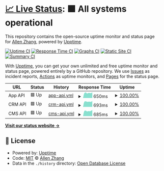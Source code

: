 # [📈 Live Status](https://ztao165.github.io/uptime): <!--live status--> **🟩 All systems operational**

This repository contains the open-source uptime monitor and status page for [Allen Zhang](https://ztao165.github.io/uptime), powered by [Upptime](https://github.com/upptime/upptime).

[![Uptime CI](https://github.com/ztao165/uptime/workflows/Uptime%20CI/badge.svg)](https://github.com/ztao165/uptime/actions?query=workflow%3A%22Uptime+CI%22)
[![Response Time CI](https://github.com/ztao165/uptime/workflows/Response%20Time%20CI/badge.svg)](https://github.com/ztao165/uptime/actions?query=workflow%3A%22Response+Time+CI%22)
[![Graphs CI](https://github.com/ztao165/uptime/workflows/Graphs%20CI/badge.svg)](https://github.com/ztao165/uptime/actions?query=workflow%3A%22Graphs+CI%22)
[![Static Site CI](https://github.com/ztao165/uptime/workflows/Static%20Site%20CI/badge.svg)](https://github.com/ztao165/uptime/actions?query=workflow%3A%22Static+Site+CI%22)
[![Summary CI](https://github.com/ztao165/uptime/workflows/Summary%20CI/badge.svg)](https://github.com/ztao165/uptime/actions?query=workflow%3A%22Summary+CI%22)

With [Upptime](https://upptime.js.org), you can get your own unlimited and free uptime monitor and status page, powered entirely by a GitHub repository. We use [Issues](https://github.com/ztao165/uptime/issues) as incident reports, [Actions](https://github.com/ztao165/uptime/actions) as uptime monitors, and [Pages](https://ztao165.github.io/uptime) for the status page.

<!--start: status pages-->
<!-- This summary is generated by Upptime (https://github.com/upptime/upptime) -->
<!-- Do not edit this manually, your changes will be overwritten -->
<!-- prettier-ignore -->
| URL | Status | History | Response Time | Uptime |
| --- | ------ | ------- | ------------- | ------ |
| <img alt="" src="https://icons.duckduckgo.com/ip3/null.ico" height="13"> App API | 🟩 Up | [app-api.yml](https://github.com/ztao165/uptime/commits/HEAD/history/app-api.yml) | <details><summary><img alt="Response time graph" src="./graphs/app-api/response-time-week.png" height="20"> 650ms</summary><br><a href="https://ztao165.github.io/uptime/history/app-api"><img alt="Response time 611" src="https://img.shields.io/endpoint?url=https%3A%2F%2Fraw.githubusercontent.com%2Fztao165%2Fuptime%2FHEAD%2Fapi%2Fapp-api%2Fresponse-time.json"></a><br><a href="https://ztao165.github.io/uptime/history/app-api"><img alt="24-hour response time 632" src="https://img.shields.io/endpoint?url=https%3A%2F%2Fraw.githubusercontent.com%2Fztao165%2Fuptime%2FHEAD%2Fapi%2Fapp-api%2Fresponse-time-day.json"></a><br><a href="https://ztao165.github.io/uptime/history/app-api"><img alt="7-day response time 650" src="https://img.shields.io/endpoint?url=https%3A%2F%2Fraw.githubusercontent.com%2Fztao165%2Fuptime%2FHEAD%2Fapi%2Fapp-api%2Fresponse-time-week.json"></a><br><a href="https://ztao165.github.io/uptime/history/app-api"><img alt="30-day response time 633" src="https://img.shields.io/endpoint?url=https%3A%2F%2Fraw.githubusercontent.com%2Fztao165%2Fuptime%2FHEAD%2Fapi%2Fapp-api%2Fresponse-time-month.json"></a><br><a href="https://ztao165.github.io/uptime/history/app-api"><img alt="1-year response time 611" src="https://img.shields.io/endpoint?url=https%3A%2F%2Fraw.githubusercontent.com%2Fztao165%2Fuptime%2FHEAD%2Fapi%2Fapp-api%2Fresponse-time-year.json"></a></details> | <details><summary><a href="https://ztao165.github.io/uptime/history/app-api">100.00%</a></summary><a href="https://ztao165.github.io/uptime/history/app-api"><img alt="All-time uptime 99.83%" src="https://img.shields.io/endpoint?url=https%3A%2F%2Fraw.githubusercontent.com%2Fztao165%2Fuptime%2FHEAD%2Fapi%2Fapp-api%2Fuptime.json"></a><br><a href="https://ztao165.github.io/uptime/history/app-api"><img alt="24-hour uptime 100.00%" src="https://img.shields.io/endpoint?url=https%3A%2F%2Fraw.githubusercontent.com%2Fztao165%2Fuptime%2FHEAD%2Fapi%2Fapp-api%2Fuptime-day.json"></a><br><a href="https://ztao165.github.io/uptime/history/app-api"><img alt="7-day uptime 100.00%" src="https://img.shields.io/endpoint?url=https%3A%2F%2Fraw.githubusercontent.com%2Fztao165%2Fuptime%2FHEAD%2Fapi%2Fapp-api%2Fuptime-week.json"></a><br><a href="https://ztao165.github.io/uptime/history/app-api"><img alt="30-day uptime 100.00%" src="https://img.shields.io/endpoint?url=https%3A%2F%2Fraw.githubusercontent.com%2Fztao165%2Fuptime%2FHEAD%2Fapi%2Fapp-api%2Fuptime-month.json"></a><br><a href="https://ztao165.github.io/uptime/history/app-api"><img alt="1-year uptime 99.83%" src="https://img.shields.io/endpoint?url=https%3A%2F%2Fraw.githubusercontent.com%2Fztao165%2Fuptime%2FHEAD%2Fapi%2Fapp-api%2Fuptime-year.json"></a></details>
| <img alt="" src="https://icons.duckduckgo.com/ip3/null.ico" height="13"> CRM API | 🟩 Up | [crm-api.yml](https://github.com/ztao165/uptime/commits/HEAD/history/crm-api.yml) | <details><summary><img alt="Response time graph" src="./graphs/crm-api/response-time-week.png" height="20"> 693ms</summary><br><a href="https://ztao165.github.io/uptime/history/crm-api"><img alt="Response time 648" src="https://img.shields.io/endpoint?url=https%3A%2F%2Fraw.githubusercontent.com%2Fztao165%2Fuptime%2FHEAD%2Fapi%2Fcrm-api%2Fresponse-time.json"></a><br><a href="https://ztao165.github.io/uptime/history/crm-api"><img alt="24-hour response time 747" src="https://img.shields.io/endpoint?url=https%3A%2F%2Fraw.githubusercontent.com%2Fztao165%2Fuptime%2FHEAD%2Fapi%2Fcrm-api%2Fresponse-time-day.json"></a><br><a href="https://ztao165.github.io/uptime/history/crm-api"><img alt="7-day response time 693" src="https://img.shields.io/endpoint?url=https%3A%2F%2Fraw.githubusercontent.com%2Fztao165%2Fuptime%2FHEAD%2Fapi%2Fcrm-api%2Fresponse-time-week.json"></a><br><a href="https://ztao165.github.io/uptime/history/crm-api"><img alt="30-day response time 661" src="https://img.shields.io/endpoint?url=https%3A%2F%2Fraw.githubusercontent.com%2Fztao165%2Fuptime%2FHEAD%2Fapi%2Fcrm-api%2Fresponse-time-month.json"></a><br><a href="https://ztao165.github.io/uptime/history/crm-api"><img alt="1-year response time 648" src="https://img.shields.io/endpoint?url=https%3A%2F%2Fraw.githubusercontent.com%2Fztao165%2Fuptime%2FHEAD%2Fapi%2Fcrm-api%2Fresponse-time-year.json"></a></details> | <details><summary><a href="https://ztao165.github.io/uptime/history/crm-api">100.00%</a></summary><a href="https://ztao165.github.io/uptime/history/crm-api"><img alt="All-time uptime 100.00%" src="https://img.shields.io/endpoint?url=https%3A%2F%2Fraw.githubusercontent.com%2Fztao165%2Fuptime%2FHEAD%2Fapi%2Fcrm-api%2Fuptime.json"></a><br><a href="https://ztao165.github.io/uptime/history/crm-api"><img alt="24-hour uptime 100.00%" src="https://img.shields.io/endpoint?url=https%3A%2F%2Fraw.githubusercontent.com%2Fztao165%2Fuptime%2FHEAD%2Fapi%2Fcrm-api%2Fuptime-day.json"></a><br><a href="https://ztao165.github.io/uptime/history/crm-api"><img alt="7-day uptime 100.00%" src="https://img.shields.io/endpoint?url=https%3A%2F%2Fraw.githubusercontent.com%2Fztao165%2Fuptime%2FHEAD%2Fapi%2Fcrm-api%2Fuptime-week.json"></a><br><a href="https://ztao165.github.io/uptime/history/crm-api"><img alt="30-day uptime 100.00%" src="https://img.shields.io/endpoint?url=https%3A%2F%2Fraw.githubusercontent.com%2Fztao165%2Fuptime%2FHEAD%2Fapi%2Fcrm-api%2Fuptime-month.json"></a><br><a href="https://ztao165.github.io/uptime/history/crm-api"><img alt="1-year uptime 100.00%" src="https://img.shields.io/endpoint?url=https%3A%2F%2Fraw.githubusercontent.com%2Fztao165%2Fuptime%2FHEAD%2Fapi%2Fcrm-api%2Fuptime-year.json"></a></details>
| <img alt="" src="https://icons.duckduckgo.com/ip3/null.ico" height="13"> CMS API | 🟩 Up | [cms-api.yml](https://github.com/ztao165/uptime/commits/HEAD/history/cms-api.yml) | <details><summary><img alt="Response time graph" src="./graphs/cms-api/response-time-week.png" height="20"> 685ms</summary><br><a href="https://ztao165.github.io/uptime/history/cms-api"><img alt="Response time 631" src="https://img.shields.io/endpoint?url=https%3A%2F%2Fraw.githubusercontent.com%2Fztao165%2Fuptime%2FHEAD%2Fapi%2Fcms-api%2Fresponse-time.json"></a><br><a href="https://ztao165.github.io/uptime/history/cms-api"><img alt="24-hour response time 765" src="https://img.shields.io/endpoint?url=https%3A%2F%2Fraw.githubusercontent.com%2Fztao165%2Fuptime%2FHEAD%2Fapi%2Fcms-api%2Fresponse-time-day.json"></a><br><a href="https://ztao165.github.io/uptime/history/cms-api"><img alt="7-day response time 685" src="https://img.shields.io/endpoint?url=https%3A%2F%2Fraw.githubusercontent.com%2Fztao165%2Fuptime%2FHEAD%2Fapi%2Fcms-api%2Fresponse-time-week.json"></a><br><a href="https://ztao165.github.io/uptime/history/cms-api"><img alt="30-day response time 654" src="https://img.shields.io/endpoint?url=https%3A%2F%2Fraw.githubusercontent.com%2Fztao165%2Fuptime%2FHEAD%2Fapi%2Fcms-api%2Fresponse-time-month.json"></a><br><a href="https://ztao165.github.io/uptime/history/cms-api"><img alt="1-year response time 631" src="https://img.shields.io/endpoint?url=https%3A%2F%2Fraw.githubusercontent.com%2Fztao165%2Fuptime%2FHEAD%2Fapi%2Fcms-api%2Fresponse-time-year.json"></a></details> | <details><summary><a href="https://ztao165.github.io/uptime/history/cms-api">100.00%</a></summary><a href="https://ztao165.github.io/uptime/history/cms-api"><img alt="All-time uptime 100.00%" src="https://img.shields.io/endpoint?url=https%3A%2F%2Fraw.githubusercontent.com%2Fztao165%2Fuptime%2FHEAD%2Fapi%2Fcms-api%2Fuptime.json"></a><br><a href="https://ztao165.github.io/uptime/history/cms-api"><img alt="24-hour uptime 100.00%" src="https://img.shields.io/endpoint?url=https%3A%2F%2Fraw.githubusercontent.com%2Fztao165%2Fuptime%2FHEAD%2Fapi%2Fcms-api%2Fuptime-day.json"></a><br><a href="https://ztao165.github.io/uptime/history/cms-api"><img alt="7-day uptime 100.00%" src="https://img.shields.io/endpoint?url=https%3A%2F%2Fraw.githubusercontent.com%2Fztao165%2Fuptime%2FHEAD%2Fapi%2Fcms-api%2Fuptime-week.json"></a><br><a href="https://ztao165.github.io/uptime/history/cms-api"><img alt="30-day uptime 100.00%" src="https://img.shields.io/endpoint?url=https%3A%2F%2Fraw.githubusercontent.com%2Fztao165%2Fuptime%2FHEAD%2Fapi%2Fcms-api%2Fuptime-month.json"></a><br><a href="https://ztao165.github.io/uptime/history/cms-api"><img alt="1-year uptime 100.00%" src="https://img.shields.io/endpoint?url=https%3A%2F%2Fraw.githubusercontent.com%2Fztao165%2Fuptime%2FHEAD%2Fapi%2Fcms-api%2Fuptime-year.json"></a></details>

<!--end: status pages-->

[**Visit our status website →**](https://ztao165.github.io/uptime)

## 📄 License

- Powered by: [Upptime](https://github.com/upptime/upptime)
- Code: [MIT](./LICENSE) © [Allen Zhang](https://ztao165.github.io/uptime)
- Data in the `./history` directory: [Open Database License](https://opendatacommons.org/licenses/odbl/1-0/)
